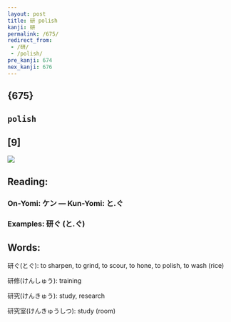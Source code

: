 ```yaml
---
layout: post
title: 研 polish
kanji: 研
permalink: /675/
redirect_from:
 - /研/
 - /polish/
pre_kanji: 674
nex_kanji: 676
---
```


## {675}

## `polish`

## [9]

<div class="stroke"><img src="E7A094.png" /></div>

## Reading:

### On-Yomi: ケン &mdash; Kun-Yomi: と.ぐ

### Examples: 研ぐ (と.ぐ)

## Words:

研ぐ(とぐ): to sharpen, to grind, to scour, to hone, to polish, to wash (rice)

研修(けんしゅう): training

研究(けんきゅう): study, research

研究室(けんきゅうしつ): study (room)
